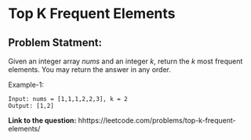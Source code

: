 # Top K Frequent Elements
## **Problem Statment:**

Given an integer array *nums* and an integer *k*, return the *k* most frequent elements. You may return the answer in any order.

Example-1:

```
Input: nums = [1,1,1,2,2,3], k = 2
Output: [1,2]
```

**Link to the question:** hhttps://leetcode.com/problems/top-k-frequent-elements/